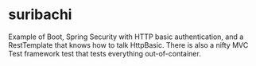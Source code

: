 # suribachi
Example of Boot, Spring Security with HTTP basic authentication, and a RestTemplate that knows how to talk HttpBasic.  There is also a nifty MVC Test framework test that tests everything out-of-container.
